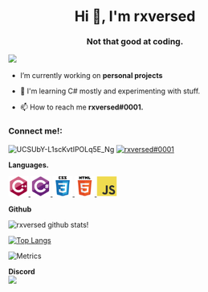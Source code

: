 <h1 align="center">Hi 👋, I'm rxversed</h1>
<h3 align="center">Not that good at coding.</h3>

![](https://komarev.com/ghpvc/?username=rxversedcode)

- I’m currently working on **personal projects**

- 🌱 I'm learning C# mostly and experimenting with stuff.

- 📫 How to reach me **rxversed#0001.**

<h3 align="left">Connect me!:</h3>
<p align="left">
<img align="center" src="https://cdn.jsdelivr.net/npm/simple-icons@3.0.1/icons/youtube.svg" alt="UCSUbY-L1scKvtIPOLq5E_Ng" height="30" width="40" /></a>
<a href="discord.com/invite/PC3KKzkP4h" target="blank"><img align="center" src="https://cdn.jsdelivr.net/npm/simple-icons@3.0.1/icons/discord.svg" alt="rxversed#0001" height="30" width="40" /></a>
</p>

<summary> <strong>Languages.</strong> </summary>
<p align="left"> <a href="https://www.w3schools.com/cpp/" target="_blank"> <img src="https://raw.githubusercontent.com/devicons/devicon/master/icons/cplusplus/cplusplus-original.svg" alt="cplusplus" width="40" height="40"/> </a> <a href="https://www.w3schools.com/cs/" target="_blank"> <img src="https://raw.githubusercontent.com/devicons/devicon/master/icons/csharp/csharp-original.svg" alt="csharp" width="40" height="40"/> </a> <a href="https://www.w3schools.com/css/" target="_blank"> <img src="https://raw.githubusercontent.com/devicons/devicon/master/icons/css3/css3-original-wordmark.svg" alt="css3" width="40" height="40"/> </a> <a href="https://www.w3.org/html/" target="_blank"> <img src="https://raw.githubusercontent.com/devicons/devicon/master/icons/html5/html5-original-wordmark.svg" alt="html5" width="40" height="40"/> </a> <a href="https://developer.mozilla.org/en-US/docs/Web/JavaScript" target="_blank"> <img src="https://raw.githubusercontent.com/devicons/devicon/master/icons/javascript/javascript-original.svg" alt="javascript" width="40" height="40"/> </a> </p>

<summary> <strong>Github</strong> </summary>

![rxversed github stats!](https://github-readme-stats.vercel.app/api?username=rxversedcode&show_icons=true&theme=tokyonight) 


[![Top Langs](https://github-readme-stats.vercel.app/api/top-langs/?username=rxversedcode&theme=tokyonight)](https://github.com/anuraghazra/github-readme-stats)

![Metrics](https://metrics.lecoq.io/rxversedcode?template=terminal&config.timezone=America%2FLos_Angeles)

<summary> <strong>Discord</strong> </summary>
 
  <img src="https://discord.c99.nl/widget/theme-3/563095907919331338.png" />
 
